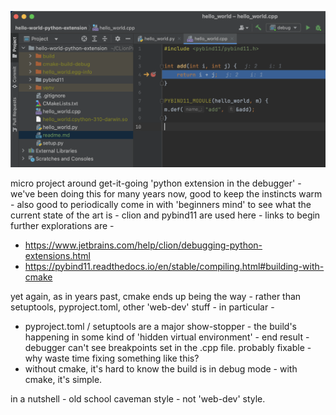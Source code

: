 ![intro](./docs/intro.png)

micro project around get-it-going 'python extension in the debugger' - we've been doing this for many years now, good to keep the instincts warm - also good to periodically come in with 'beginners mind' to see what the current state of the art is - clion and pybind11 are used here - links to begin further explorations are - 

- https://www.jetbrains.com/help/clion/debugging-python-extensions.html 
- https://pybind11.readthedocs.io/en/stable/compiling.html#building-with-cmake 

yet again, as in years past, cmake ends up being the way - rather than setuptools, pyproject.toml, other 'web-dev' stuff - in particular - 

- pyproject.toml / setuptools are a major show-stopper - the build's happening in some kind of 'hidden virtual environment' - end result - debugger can't see breakpoints set in the .cpp file. probably fixable - why waste time fixing something like this?
- without cmake, it's hard to know the build is in debug mode - with cmake, it's simple.

in a nutshell - old school caveman style - not 'web-dev' style.
